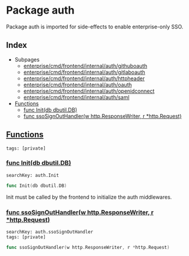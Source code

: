 # Package auth

Package auth is imported for side-effects to enable enterprise-only SSO. 

## Index

* Subpages
  * [enterprise/cmd/frontend/internal/auth/githuboauth](auth/githuboauth.md)
  * [enterprise/cmd/frontend/internal/auth/gitlaboauth](auth/gitlaboauth.md)
  * [enterprise/cmd/frontend/internal/auth/httpheader](auth/httpheader.md)
  * [enterprise/cmd/frontend/internal/auth/oauth](auth/oauth.md)
  * [enterprise/cmd/frontend/internal/auth/openidconnect](auth/openidconnect.md)
  * [enterprise/cmd/frontend/internal/auth/saml](auth/saml.md)
* [Functions](#func)
    * [func Init(db dbutil.DB)](#Init)
    * [func ssoSignOutHandler(w http.ResponseWriter, r *http.Request)](#ssoSignOutHandler)


## <a id="func" href="#func">Functions</a>

```
tags: [private]
```

### <a id="Init" href="#Init">func Init(db dbutil.DB)</a>

```
searchKey: auth.Init
```

```Go
func Init(db dbutil.DB)
```

Init must be called by the frontend to initialize the auth middlewares. 

### <a id="ssoSignOutHandler" href="#ssoSignOutHandler">func ssoSignOutHandler(w http.ResponseWriter, r *http.Request)</a>

```
searchKey: auth.ssoSignOutHandler
tags: [private]
```

```Go
func ssoSignOutHandler(w http.ResponseWriter, r *http.Request)
```

